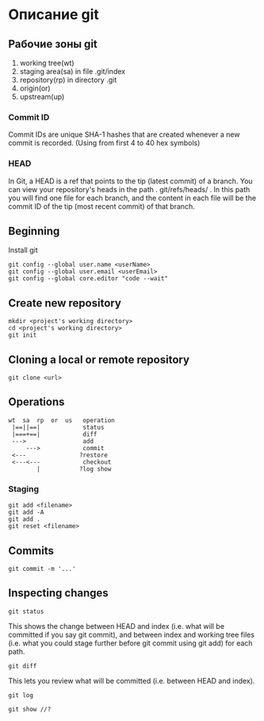 # Описание git

## Рабочие зоны git
1. working tree(wt)
1. staging area(sa) in file .git/index
1. repository(rp) in directory .git 
1. origin(or)
1. upstream(up)

### Commit ID
Commit IDs are unique SHA-1 hashes that are created whenever a new commit is recorded. (Using from first 4 to 40 hex symbols)

### HEAD
In Git, a HEAD is a ref that points to the tip (latest commit) of a branch. You can view your repository's heads in the path . git/refs/heads/ . In this path you will find one file for each branch, and the content in each file will be the commit ID of the tip (most recent commit) of that branch.

## Beginning
Install git
```
git config --global user.name <userName>
git config --global user.email <userEmail>
git config --global core.editor "code --wait"
```
## Create new repository 
```
mkdir <project's working directory>
cd <project's working directory>
git init
```

## Cloning a local or remote repository
```
git clone <url>
```
## Operations
```
wt  sa  rp  or  us   operation
 |==||==|            status
 |===+==|            diff
 --->                add
     --->            commit
 <---               ?restore
 <---<---            checkout
        |           ?log show
``` 
### Staging
```
git add <filename>
git add -A
git add .
git reset <filename>
```

## Commits
```
git commit -m '...'
```

## Inspecting changes
```
git status
```
This shows the change between HEAD and index (i.e. what will be committed if you say git commit), and between index and working tree files (i.e. what you could stage further before git commit using git add) for each path.
```
git diff
```
This lets you review what will be committed (i.e. between HEAD and index).
```
git log
```
```
git show //?
```
